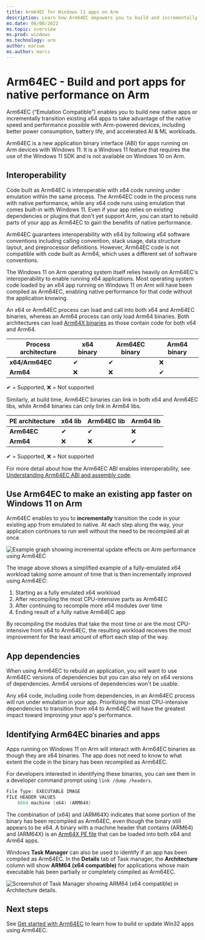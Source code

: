 ```yaml
---
title: Arm64EC for Windows 11 apps on Arm
description: Learn how Arm64EC empowers you to build and incrementally update apps that benefit from native performance on Arm devices, without interrupting your current x64 functionality.
ms.date: 08/08/2022
ms.topic: overview
ms.prod: windows
ms.technology: arm
author: marswe
ms.author: marcs
---
```


# Arm64EC - Build and port apps for native performance on Arm

Arm64EC (“Emulation Compatible”) enables you to build new native apps or incrementally transition existing x64 apps to take advantage of the native speed and performance possible with Arm-powered devices, including better power consumption, battery life, and accelerated AI & ML workloads.

Arm64EC is a new application binary interface (ABI) for apps running on Arm devices with Windows 11. It is a Windows 11 feature that requires the use of the Windows 11 SDK and is not available on Windows 10 on Arm.

## Interoperability

Code built as Arm64EC is interoperable with x64 code running under emulation within the same process.  The Arm64EC code in the process runs with native performance, while any x64 code runs using emulation that comes built-in with Windows 11. Even if your app relies on existing dependencies or plugins that don't yet support Arm, you can start to rebuild parts of your app as Arm64EC to gain the benefits of native performance.

Arm64EC guarantees interoperability with x64 by following x64 software conventions including calling convention, stack usage, data structure layout, and preprocessor definitions. However, Arm64EC code is not compatible with code built as Arm64, which uses a different set of software conventions.

The Windows 11 on Arm operating system itself relies heavily on Arm64EC's interoperability to enable running x64 applications.  Most operating system code loaded by an x64 app running on Windows 11 on Arm will have been compiled as Arm64EC, enabling native performance for that code without the application knowing. 

An x64 or Arm64EC process can load and call into both x64 and Arm64EC binaries, whereas an Arm64 process can only load Arm64 binaries.  Both architectures can load [Arm64X binaries](./arm64x-pe.md) as those contain code for both x64 and Arm64.

|Process architecture |x64 binary |Arm64EC binary |Arm64 binary |
|---|---|---|---|
|**x64/Arm64EC** |✔ |✔ |❌ |
|**Arm64** |❌ |❌ |✔ |

✔ = Supported,
❌ = Not supported

Similarly, at build time, Arm64EC binaries can link in both x64 and Arm64EC libs, while Arm64 binaries can only link in Arm64 libs. 

|PE architecture |x64 lib |Arm64EC lib |Arm64 lib |
|---|---|---|---|
|**Arm64EC** |✔ |✔ |❌ |
|**Arm64** |❌ |❌ |✔ |

✔ = Supported,
❌ = Not supported

For more detail about how the Arm64EC ABI enables interoperability, see [Understanding Arm64EC ABI and assembly code](./arm64ec-abi.md).

## Use Arm64EC to make an existing app faster on Windows 11 on Arm

Arm64EC enables to you to **incrementally** transition the code in your existing app from emulated to native. At each step along the way, your application continues to run well without the need to be recompiled all at once.

![Example graph showing incremental update effects on Arm performance using Arm64EC](./images/arm64ec-incremental-update.png)

The image above shows a simplified example of a fully-emulated x64 workload taking some amount of time that is then incrementally improved using Arm64EC:

1. Starting as a fully emulated x64 workload
2. After recompiling the most CPU-intensive parts as Arm64EC
3. After continuing to recompile more x64 modules over time
4. Ending result of a fully native Arm64EC app

By recompiling the modules that take the most time or are the most CPU-intensive from x64 to Arm64EC, the resulting workload receives the most improvement for the least amount of effort each step of the way.

## App dependencies

When using Arm64EC to rebuild an application, you will want to use Arm64EC versions of dependencies but you can also rely on x64 versions of dependencies. Arm64 versions of dependencies won't be usable.

Any x64 code, including code from dependencies, in an Arm64EC process will run under emulation in your app. Prioritizing the most CPU-intensive dependencies to transition from x64 to Arm64EC will have the greatest impact toward improving your app's performance.

## Identifying Arm64EC binaries and apps

Apps running on Windows 11 on Arm will interact with Arm64EC binaries as though they are x64 binaries. The app does not need to know to what extent the code in the binary has been recompiled as Arm64EC.  

For developers interested in identifying these binaries, you can see them in a developer command prompt using `link /dump /headers`.

```powershell
File Type: EXECUTABLE IMAGE
FILE HEADER VALUES
    8664 machine (x64) (ARM64X)
```

The combination of (x64) and (ARM64X) indicates that some portion of the binary has been recompiled as Arm64EC, even though the binary still appears to be x64. A binary with a machine header that contains (ARM64) and (ARM64X) is an [Arm64X PE file](./arm64x-pe.md) that can be loaded into both x64 and Arm64 apps.

Windows **Task Manager** can also be used to identify if an app has been compiled as Arm64EC. In the **Details** tab of Task manager, the **Architecture** column will show **ARM64 (x64 compatible)** for applications whose main executable has been partially or completely compiled as Arm64EC.

![Screenshot of Task Manager showing ARM64 (x64 compatible) in Architecture details.](./images/arm64ec-task-manager.png)

## Next steps

See [Get started with Arm64EC](./arm64ec-build.md) to learn how to build or update Win32 apps using Arm64EC.
